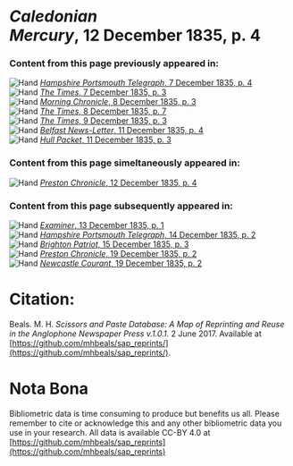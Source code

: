 # *Caledonian Mercury*, 12 December 1835, p. 4  
  
### Content from this page previously appeared in:  
![Hand](http://scissorsandpaste.net/wp-content/uploads/2017/06/smallhandpointer.png) [*Hampshire Portsmouth Telegraph*, 7 December 1835, p. 4](https://mhbeals.github.io/sap_html/Hampshire-Portsmouth-Telegraph/Hampshire-Portsmouth-Telegraph-7-December-1835-p-4)  
![Hand](http://scissorsandpaste.net/wp-content/uploads/2017/06/smallhandpointer.png) [*The Times*, 7 December 1835, p. 3](https://mhbeals.github.io/sap_html/The-Times/The-Times-7-December-1835-p-3)  
![Hand](http://scissorsandpaste.net/wp-content/uploads/2017/06/smallhandpointer.png) [*Morning Chronicle*, 8 December 1835, p. 3](https://mhbeals.github.io/sap_html/Morning-Chronicle/Morning-Chronicle-8-December-1835-p-3)  
![Hand](http://scissorsandpaste.net/wp-content/uploads/2017/06/smallhandpointer.png) [*The Times*, 8 December 1835, p. 7](https://mhbeals.github.io/sap_html/The-Times/The-Times-8-December-1835-p-7)  
![Hand](http://scissorsandpaste.net/wp-content/uploads/2017/06/smallhandpointer.png) [*The Times*, 9 December 1835, p. 3](https://mhbeals.github.io/sap_html/The-Times/The-Times-9-December-1835-p-3)  
![Hand](http://scissorsandpaste.net/wp-content/uploads/2017/06/smallhandpointer.png) [*Belfast News-Letter*, 11 December 1835, p. 4](https://mhbeals.github.io/sap_html/Belfast-News-Letter/Belfast-News-Letter-11-December-1835-p-4)  
![Hand](http://scissorsandpaste.net/wp-content/uploads/2017/06/smallhandpointer.png) [*Hull Packet*, 11 December 1835, p. 3](https://mhbeals.github.io/sap_html/Hull-Packet/Hull-Packet-11-December-1835-p-3)  
  
### Content from this page simeltaneously appeared in:  
![Hand](http://scissorsandpaste.net/wp-content/uploads/2017/06/smallhandpointer.png) [*Preston Chronicle*, 12 December 1835, p. 4](https://mhbeals.github.io/sap_html/Preston-Chronicle/Preston-Chronicle-12-December-1835-p-4)  
  
### Content from this page subsequently appeared in:  
![Hand](http://scissorsandpaste.net/wp-content/uploads/2017/06/smallhandpointer.png) [*Examiner*, 13 December 1835, p. 1](https://mhbeals.github.io/sap_html/Examiner/Examiner-13-December-1835-p-1)  
![Hand](http://scissorsandpaste.net/wp-content/uploads/2017/06/smallhandpointer.png) [*Hampshire Portsmouth Telegraph*, 14 December 1835, p. 2](https://mhbeals.github.io/sap_html/Hampshire-Portsmouth-Telegraph/Hampshire-Portsmouth-Telegraph-14-December-1835-p-2)  
![Hand](http://scissorsandpaste.net/wp-content/uploads/2017/06/smallhandpointer.png) [*Brighton Patriot*, 15 December 1835, p. 3](https://mhbeals.github.io/sap_html/Brighton-Patriot/Brighton-Patriot-15-December-1835-p-3)  
![Hand](http://scissorsandpaste.net/wp-content/uploads/2017/06/smallhandpointer.png) [*Preston Chronicle*, 19 December 1835, p. 2](https://mhbeals.github.io/sap_html/Preston-Chronicle/Preston-Chronicle-19-December-1835-p-2)  
![Hand](http://scissorsandpaste.net/wp-content/uploads/2017/06/smallhandpointer.png) [*Newcastle Courant*, 19 December 1835, p. 2](https://mhbeals.github.io/sap_html/Newcastle-Courant/Newcastle-Courant-19-December-1835-p-2)  


# Citation: 

Beals. M. H. *Scissors and Paste Database: A Map of Reprinting and Reuse in the Anglophone Newspaper Press v.1.0.1.* 2 June 2017. Available at [https://github.com/mhbeals/sap_reprints/](https://github.com/mhbeals/sap_reprints/). 

# Nota Bona

Bibliometric data is time consuming to produce but benefits us all. Please remember to cite or acknowledge this and any other bibliometric data you use in your research. All data is available CC-BY 4.0 at [https://github.com/mhbeals/sap_reprints](https://github.com/mhbeals/sap_reprints)